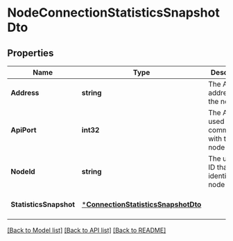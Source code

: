 # NodeConnectionStatisticsSnapshotDto

## Properties
Name | Type | Description | Notes
------------ | ------------- | ------------- | -------------
**Address** | **string** | The API address of the node | [optional] [default to null]
**ApiPort** | **int32** | The API port used to communicate with the node | [optional] [default to null]
**NodeId** | **string** | The unique ID that identifies the node | [optional] [default to null]
**StatisticsSnapshot** | [***ConnectionStatisticsSnapshotDto**](ConnectionStatisticsSnapshotDTO.md) |  | [optional] [default to null]

[[Back to Model list]](../README.md#documentation-for-models) [[Back to API list]](../README.md#documentation-for-api-endpoints) [[Back to README]](../README.md)

